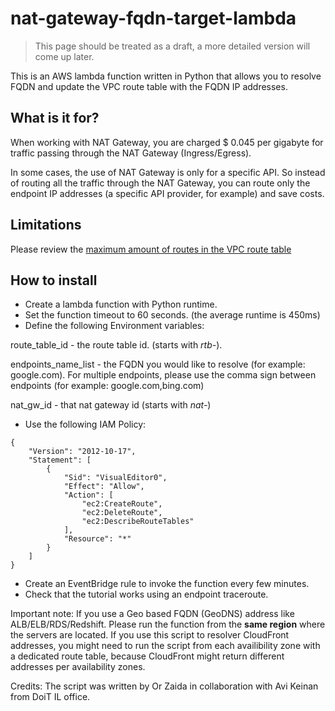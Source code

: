 # nat-gateway-fqdn-target-lambda

> This page should be treated as a draft, a more detailed version will come up later.

This is an AWS lambda function written in Python that allows you to resolve FQDN and update the VPC route table with the FQDN IP addresses.

## What is it for? 
When working with NAT Gateway, you are charged $ 0.045 per gigabyte for traffic passing through the NAT Gateway (Ingress/Egress).

In some cases, the use of NAT Gateway is only for a specific API. So instead of routing all the traffic through the NAT Gateway, you can route only the endpoint IP addresses (a specific API provider, for example) and save costs.

## Limitations
Please review the [maximum amount of routes in the VPC route table](https://docs.aws.amazon.com/vpc/latest/userguide/amazon-vpc-limits.html#vpc-limits-route-tables)


## How to install
- Create a lambda function with Python runtime.
- Set the function timeout to 60 seconds. (the average runtime is 450ms)
- Define the following Environment variables:

route_table_id - the route table id. (starts with *rtb-*).

endpoints_name_list - the FQDN you would like to resolve (for example: google.com).
For multiple endpoints, please use the comma sign between endpoints (for example: google.com,bing.com)

nat_gw_id - that nat gateway id (starts with *nat-*)

- Use the following IAM Policy:
```
{
    "Version": "2012-10-17",
    "Statement": [
        {
            "Sid": "VisualEditor0",
            "Effect": "Allow",
            "Action": [
                "ec2:CreateRoute",
                "ec2:DeleteRoute",
                "ec2:DescribeRouteTables"
            ],
            "Resource": "*"
        }
    ]
}
```
- Create an EventBridge rule to invoke the function every few minutes.
- Check that the tutorial works using an endpoint traceroute.


Important note:
If you use a Geo based FQDN (GeoDNS) address like ALB/ELB/RDS/Redshift. Please run the function from the **same region** where the servers are located.
If you use this script to resolver CloudFront addresses, you might need to run the script from each availibility zone with a dedicated route table, because CloudFront might return different addresses per availability zones.

Credits: 
The script was written by Or Zaida in collaboration with Avi Keinan from DoiT IL office.
